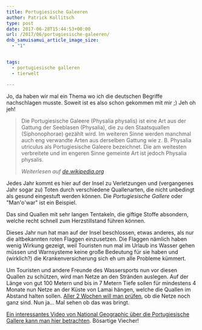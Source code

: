 ```yaml
---
title: Portugiesische Galeeren
author: Patrick Kollitsch
type: post
date: 2017-06-28T15:44:53+00:00
url: /2017/06/portugiesische-galeeren/
dnb_samuisamui_article_image_size:
  - "1"


tags:
  - portugiesische galleren
  - tierwelt

---
```

Jo, da haben wir mal ein Thema wo ich die deutschen Begriffe nachschlagen musste. Soweit ist es also schon gekommen mit mir ;) Jeh oh jeh!

<blockquote class="blockquote">
  <p>
    Die Portugiesische Galeere (Physalia physalis) ist eine Art aus der Gattung der Seeblasen (Physalia), die zu den Staatsquallen (Siphonophorae) gezählt wird. Im weiteren Sinne werden manchmal auch eng verwandte Arten aus derselben Gattung wie z. B. Physalia utriculus als Portugiesische Galeere bezeichnet. Die am weitesten verbreitete und im engeren Sinne gemeinte Art ist jedoch Physalia physalis.
  </p><footer class="blockquote-footer">
  
  <cite title="Quelle: de.wikipedia.org">Weiterlesen auf <a href="https://de.wikipedia.org/wiki/Portugiesische_Galeere">de.wikipedia.org</a></cite></footer>
</blockquote>

Jedes Jahr kommt es hier auf der Insel zu Verletzungen und (vergangenes Jahr sogar zu) Toten durch verschiedene Quallenarten, die nicht unbedingt als gesund eingestuft werden können. Die _Portugiesische Gallere_ oder "Man'o'war" ist ein Beispiel.

Das sind Quallen mit sehr langen Tentakeln, die giftige Stoffe absondern, welche recht schnell zum Herzstillstand führen können.

Dieses Jahr nun hat man auf der Insel beschlossen, etwas anderes, als nur die altbekannten roten Flaggen einzusetzen. Die Flaggen nämlich haben wenig Wirkung gezeigt, weil Touristen nun mal im Urlaub ins Wasser gehen müssen und Warnsysteme keine große Bedeutung für sie haben und (wirklich?) die Krankenversicherung sich eh um alle Probleme k&uuml;mmert.

Um Touristen und andere Freunde des Wassersports nun vor diesen Quallen zu sch&uuml;tzen, wird man Netze an den Str&auml;nden auslegen. Auf der L&auml;nge von gut 100 Metern und bis in 7 Metern Tiefe sollen f&uuml;r mindestens 4 Monate nun Netze an der K&uuml;ste von Lamai h&auml;ngen, welche die Quallen im Abstand halten sollen. [Aller 2 Wochen will man pr&uuml;fen][1], ob die Netze noch ganz sind. Nun ja... Mal sehen ob das was bringt.

[Ein interessantes Video von National Geographic &uuml;ber die Portugiesische Gallere kann man hier betrachten][2]. B&ouml;sartige Viecher!

 [1]: http://www.nationmultimedia.com/news/breakingnews/30319350
 [2]: http://video.nationalgeographic.com/video/manowar_portuguese